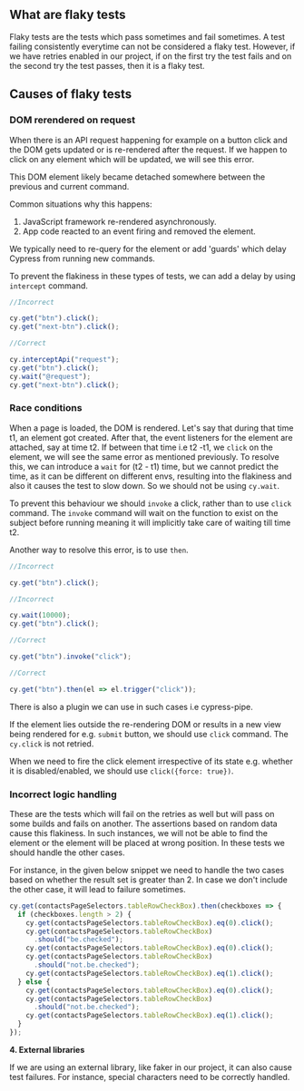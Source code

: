 ## What are flaky tests

Flaky tests are the tests which pass sometimes and fail sometimes. A test
failing consistently everytime can not be considered a flaky test. However, if
we have retries enabled in our project, if on the first try the test fails and
on the second try the test passes, then it is a flaky test.

## Causes of flaky tests

### DOM rerendered on request

When there is an API request happening for example on a button click and the DOM
gets updated or is re-rendered after the request. If we happen to click on any
element which will be updated, we will see this error.

This DOM element likely became detached somewhere between the previous and current command.

Common situations why this happens:

1. JavaScript framework re-rendered asynchronously.
2. App code reacted to an event firing and removed the element.

We typically need to re-query for the element or add 'guards' which delay Cypress from running new commands.

To prevent the flakiness in these types of tests, we can add a delay by using
`intercept` command.

```javascript
//Incorrect

cy.get("btn").click();
cy.get("next-btn").click();

//Correct

cy.interceptApi("request");
cy.get("btn").click();
cy.wait("@request");
cy.get("next-btn").click();
```

### Race conditions

When a page is loaded, the DOM is rendered. Let's say that during that time t1,
an element got created. After that, the event listeners for the element are
attached, say at time t2. If between that time i.e t2 -t1, we `click` on the
element, we will see the same error as mentioned previously. To resolve this, we
can introduce a `wait` for (t2 - t1) time, but we cannot predict the time, as it
can be different on different envs, resulting into the flakiness and also it
causes the test to slow down. So we should not be using `cy.wait`.

To prevent this behaviour we should `invoke` a click, rather than to use `click`
command. The `invoke` command will wait on the function to exist on the subject
before running meaning it will implicitly take care of waiting till time t2.

Another way to resolve this error, is to use `then`.

```javascript
//Incorrect

cy.get("btn").click();

//Incorrect

cy.wait(10000);
cy.get("btn").click();

//Correct

cy.get("btn").invoke("click");

//Correct

cy.get("btn").then(el => el.trigger("click"));
```

There is also a plugin we can use in such cases i.e cypress-pipe.

If the element lies outside the re-rendering DOM or results in a new view being
rendered for e.g. `submit` button, we should use `click` command. The `cy.click`
is not retried.

When we need to fire the click element irrespective of its state e.g. whether
it is disabled/enabled, we should use `click({force: true})`.

### Incorrect logic handling

These are the tests which will fail on the retries as well but will pass on some
builds and fails on another. The assertions based on random data cause this
flakiness. In such instances, we will not be able to find the element or the
element will be placed at wrong position. In these tests we should handle the
other cases.

For instance, in the given below snippet we need to handle the two cases based
on whether the result set is greater than 2. In case we don't include the other
case, it will lead to failure sometimes.

```javascript
cy.get(contactsPageSelectors.tableRowCheckBox).then(checkboxes => {
  if (checkboxes.length > 2) {
    cy.get(contactsPageSelectors.tableRowCheckBox).eq(0).click();
    cy.get(contactsPageSelectors.tableRowCheckBox)
      .should("be.checked");
    cy.get(contactsPageSelectors.tableRowCheckBox).eq(0).click();
    cy.get(contactsPageSelectors.tableRowCheckBox)
      .should("not.be.checked");
    cy.get(contactsPageSelectors.tableRowCheckBox).eq(1).click();
  } else {
    cy.get(contactsPageSelectors.tableRowCheckBox).eq(0).click();
    cy.get(contactsPageSelectors.tableRowCheckBox)
      .should("not.be.checked");
    cy.get(contactsPageSelectors.tableRowCheckBox).eq(1).click();
  }
});
```

**4. External libraries**

If we are using an external library, like faker in our project, it can also
cause test failures. For instance, special characters need to be correctly
handled.
